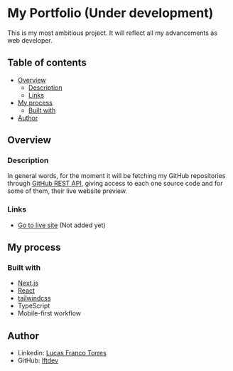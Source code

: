 # My Portfolio (Under development)

This is my most ambitious project. It will reflect all my advancements as web developer.

## Table of contents

- [Overview](#overview)
  - [Description](#description)
  - [Links](#links)
- [My process](#my-process)
  - [Built with](#built-with)
- [Author](#author)

## Overview

### Description

In general words, for the moment it will be fetching my GitHub repositories through [GitHub REST API](https://docs.github.com/en/rest), giving access to each one source code and for some of them, their live website preview.

### Links

- [Go to live site]() (Not added yet)

## My process

### Built with

- [Next.js](https://nextjs.org/)
- [React](https://react.dev/)
- [tailwindcss](https://tailwindcss.com/)
- TypeScript
- Mobile-first workflow

## Author

- Linkedin: [Lucas Franco Torres](www.linkedin.com/in/frontdev-lucastorres)
- GitHub: [lftdev](https://github.com/lftdev)